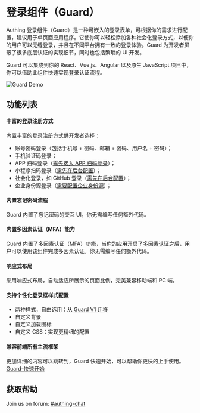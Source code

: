 # 登录组件（Guard）

<LastUpdated/>

Authing 登录组件（Guard）是一种可嵌入的登录表单，可根据你的需求进行配置，建议用于单页面应用程序。它使你可以轻松添加各种社会化登录方式，以便你的用户可以无缝登录，并且在不同平台拥有一致的登录体验。Guard 为开发者屏蔽了很多底层认证的实现细节，同时也包括繁琐的 UI 开发。

Guard 可以集成到你的 React、Vue.js、Angular 以及原生 JavaScript 项目中，你可以借助此组件快速实现登录认证流程。

![Guard Demo](./images/Guard_demo.png)

## 功能列表

#### 丰富的登录注册方式

内置丰富的登录注册方式供开发者选择：

- 账号密码登录（包括手机号 + 密码、邮箱 + 密码、用户名 + 密码）；
- 手机验证码登录；
- APP 扫码登录（[需先接入 APP 扫码登录](/guides/authentication/qrcode/use-self-build-app/)）；
- 小程序扫码登录（[需先在后台配置](/guides/authentication/qrcode/use-wechat-miniprogram/)）；
- 社会化登录，如 GitHub 登录（[需先在后台配置](/guides/connections/social.md)）；
- 企业身份源登录（[需要配置企业身份源](/guides/connections/enterprise.md)）；

#### 内置忘记密码流程

Guard 内置了忘记密码的交互 UI，你无需编写任何额外代码。

#### 内置多因素认证（MFA）能力

Guard 内置了多因素认证（MFA）功能，当你的应用开启了[多因素认证](/guides/app/mfa.md)之后，用户可以使用该组件完成多因素认证。你无需编写任何额外代码。

#### 响应式布局

采用响应式布局，自动适应所展示的页面比例，完美兼容移动端和 PC 端。

#### 支持个性化登录框样式配置

- 两种样式，自由选用：[从 Guard V1 迁移](./migration.md)
- 自定义背景
- 自定义加载图标
- 自定义 CSS：实现更精细的配置

#### 兼容前端所有主流框架

更加详细的内容可以跳转到，Guard 快速开始，可以帮助你更快的上手使用。[Guard-快速开始](/reference/guard/quick-start/)

## 获取帮助

Join us on forum: [#authing-chat](https://forum.authing.cn/)
